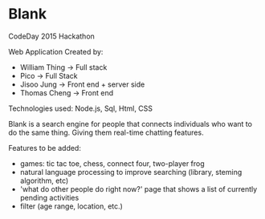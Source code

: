 # Blank

CodeDay 2015 Hackathon 

Web Application Created by:

* William Thing -> 	Full stack
* Pico -> 			Full Stack
* Jisoo Jung ->		Front end + server side
* Thomas Cheng ->		Front end

Technologies used: Node.js, Sql, Html, CSS

Blank is a search engine for people that connects individuals who want to do the same thing. Giving them real-time chatting features.

Features to be added: 
   - games: tic tac toe, chess, connect four, two-player frog
   - natural language processing to improve searching (library, steming algorithm, etc)
   - 'what do other people do right now?' page that shows a list of currently pending activities
   - filter (age range, location, etc.)
